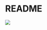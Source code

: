 # README

![](https://media0.giphy.com/media/ctGA5u3bhrR6w/giphy.gif?cid=ecf05e4726c2c68c1f9d132c5506ffc9c3b86a4cf84ae202&rid=giphy.gif)

